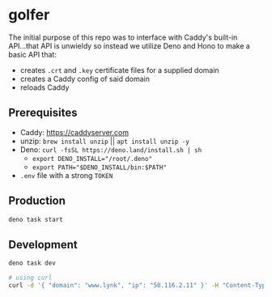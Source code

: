 # golfer

The initial purpose of this repo was to interface with Caddy's built-in API...that API is unwieldy so instead we utilize Deno and Hono to make a basic API that:

- creates `.crt` and `.key` certificate files for a supplied domain
- creates a Caddy config of said domain
- reloads Caddy

## Prerequisites

- Caddy: https://caddyserver.com
- unzip: `brew install unzip` || `apt install unzip -y`
- Deno: `curl -fsSL https://deno.land/install.sh | sh`
  - `export DENO_INSTALL="/root/.deno"`
  - `export PATH="$DENO_INSTALL/bin:$PATH"`
- `.env` file with a strong `TOKEN`

## Production

```sh
deno task start
```

## Development

```sh
deno task dev
```

```sh
# using curl
curl -d '{ "domain": "www.lynk", "ip": "50.116.2.11" }' -H "Content-Type: application/json" -H "Authorization: Bearer TOKEN" -X POST http://localhost:3699/api
```
